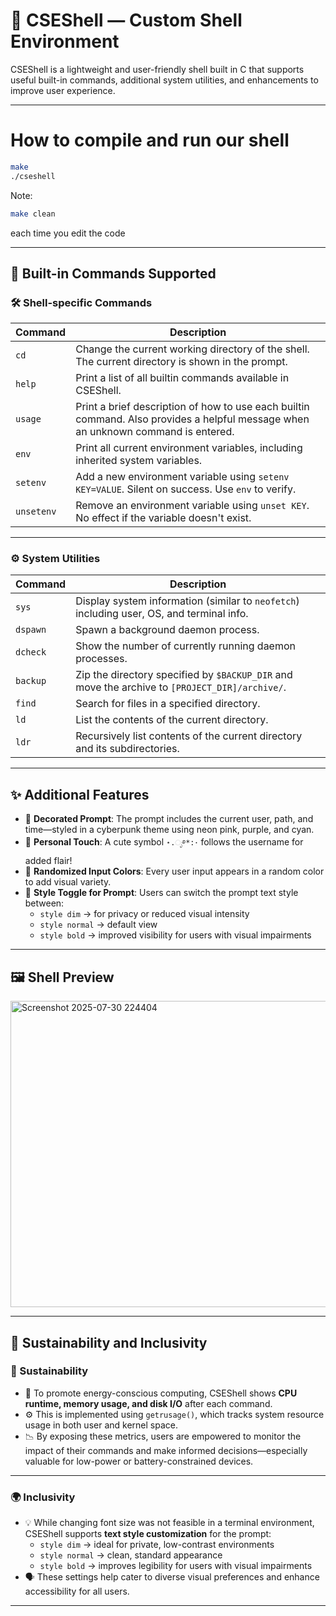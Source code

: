# 🐚 CSEShell — Custom Shell Environment

CSEShell is a lightweight and user-friendly shell built in C that supports useful built-in commands, additional system utilities, and enhancements to improve user experience.

---

# How to compile and run our shell
```bash
make
./cseshell
```

Note:
```bash
make clean
``` 
each time you edit the code

---

## 🔧 Built-in Commands Supported

### 🛠 Shell-specific Commands

| Command    | Description                                                                 |
|------------|-----------------------------------------------------------------------------|
| `cd`       | Change the current working directory of the shell. The current directory is shown in the prompt. |
| `help`     | Print a list of all builtin commands available in CSEShell.                 |
| `usage`    | Print a brief description of how to use each builtin command. Also provides a helpful message when an unknown command is entered. |
| `env`      | Print all current environment variables, including inherited system variables. |
| `setenv`   | Add a new environment variable using `setenv KEY=VALUE`. Silent on success. Use `env` to verify. |
| `unsetenv` | Remove an environment variable using `unset KEY`. No effect if the variable doesn't exist. |

---

### ⚙️ System Utilities

| Command    | Description                                                                 |
|------------|-----------------------------------------------------------------------------|
| `sys`      | Display system information (similar to `neofetch`) including user, OS, and terminal info. |
| `dspawn`   | Spawn a background daemon process.                                          |
| `dcheck`   | Show the number of currently running daemon processes.                      |
| `backup`   | Zip the directory specified by `$BACKUP_DIR` and move the archive to `[PROJECT_DIR]/archive/`. |
| `find`     | Search for files in a specified directory.                                  |
| `ld`       | List the contents of the current directory.                                 |
| `ldr`      | Recursively list contents of the current directory and its subdirectories.  |

---

## ✨ Additional Features

- 🧭 **Decorated Prompt**: The prompt includes the current user, path, and time—styled in a cyberpunk theme using neon pink, purple, and cyan.
- 🌟 **Personal Touch**: A cute symbol `⋆.ೃ࿔*:･` follows the username for added flair!
- 🎨 **Randomized Input Colors**: Every user input appears in a random color to add visual variety.
- 💬 **Style Toggle for Prompt**: Users can switch the prompt text style between:
  - `style dim` → for privacy or reduced visual intensity  
  - `style normal` → default view  
  - `style bold` → improved visibility for users with visual impairments

---

## 🖼 Shell Preview

<img width="1205" height="490" alt="Screenshot 2025-07-30 224404" src="https://github.com/user-attachments/assets/5aee768d-1382-422f-9ed1-f828906b1a1c" />

---

## 🌱 Sustainability and Inclusivity

### 🌱 Sustainability

- 🧠 To promote energy-conscious computing, CSEShell shows **CPU runtime, memory usage, and disk I/O** after each command.
- ⚙️ This is implemented using `getrusage()`, which tracks system resource usage in both user and kernel space.
- 📉 By exposing these metrics, users are empowered to monitor the impact of their commands and make informed decisions—especially valuable for low-power or battery-constrained devices.

---

### 🌍 Inclusivity

- 💡 While changing font size was not feasible in a terminal environment, CSEShell supports **text style customization** for the prompt:
  - `style dim` → ideal for private, low-contrast environments  
  - `style normal` → clean, standard appearance  
  - `style bold` → improves legibility for users with visual impairments
- 🗣️ These settings help cater to diverse visual preferences and enhance accessibility for all users.

---


